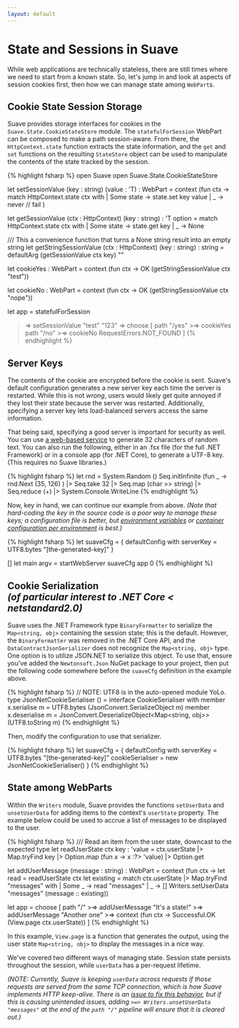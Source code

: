 ```yaml
---
layout: default
---
```


State and Sessions in Suave
===========================

While web applications are technically stateless, there are still times where we need to start from a known state.  So, let's jump in and look at aspects of session cookies first, then how we can manage state among `WebPart`s.

Cookie State Session Storage
----------------------------

Suave provides storage interfaces for cookies in the `Suave.State.CookieStateStore` module.  The `statefulForSession` WebPart can be composed to make a path session-aware.  From there, the `HttpContext.state` function extracts the state information, and the `get` and `set` functions on the resulting `StateStore` object can be used to manipulate the contents of the state tracked by the session.

{% highlight fsharp %}
open Suave
open Suave.State.CookieStateStore

let setSessionValue (key : string) (value : 'T) : WebPart =
  context (fun ctx ->
    match HttpContext.state ctx with
    | Some state ->
        state.set key value
    | _ ->
        never // fail
    )

let getSessionValue (ctx : HttpContext) (key : string) : 'T option =
  match HttpContext.state ctx with
  | Some state ->
      state.get key
  | _ ->
      None

/// This a convenience function that turns a None string result into an empty string
let getStringSessionValue (ctx : HttpContext) (key : string) : string = 
  defaultArg (getSessionValue ctx key) ""

let cookieYes : WebPart =
  context (fun ctx -> OK (getStringSessionValue ctx "test"))

let cookieNo : WebPart =
  context (fun ctx -> OK (getStringSessionValue ctx "nope"))

let app =
  statefulForSession
  >=> setSessionValue "test" "123"
  >=> choose [
        path "/yes" >=> cookieYes
        path "/no" >=> cookieNo
        RequestErrors.NOT_FOUND
        ]
{% endhighlight %}

Server Keys
-----------

The contents of the cookie are encrypted before the cookie is sent. Suave's default configuration generates a new server key each time the server is restarted. While this is not _wrong_, users would likely get quite annoyed if they lost their state because the server was restarted. Additionally, specifying a server key lets load-balanced servers access the same information.

That being said, specifying a good server is important for security as well. You can use [a web-based service](https://www.random.org/strings/) to generate 32 characters of random text. You can also run the following, either in an .fsx file (for the full .NET Framework) or in a console app (for .NET Core), to generate a UTF-8 key. (This requires no Suave libraries.)

{% highlight fsharp %} 
let rnd = System.Random ()
Seq.initInfinite (fun _ -> rnd.Next (35, 126) )
|> Seq.take 32
|> Seq.map (char >> string)
|> Seq.reduce (+)
|> System.Console.WriteLine
{% endhighlight %}

Now, key in hand, we can continue our example from above. _(Note that hard-coding the key in the source code is a poor way to manage these keys; a configuration file is better, but [environment variables](https://12factor.net/config) or [container configuration per environment](https://kubernetes.io/docs/concepts/configuration/secret/#using-secrets-as-environment-variables) is best.)_

{% highlight fsharp %}
let suaveCfg =
  { defaultConfig with
      serverKey = UTF8.bytes "[the-generated-key]"
    }

[<EntryPoint>]
let main argv = 
  startWebServer suaveCfg app
  0 
{% endhighlight %}

Cookie Serialization<br>_(of particular interest to .NET Core < netstandard2.0)_
--------------------------------------------------------------------------------

Suave uses the .NET Framework type `BinaryFormatter` to serialize the `Map<string, obj>` containing the session state; this is the default. However, the `BinaryFormatter` was removed in the .NET Core API, and the `DataContractJsonSerializer` does not recognize the `Map<string, obj>` type. One option is to utilize JSON.NET to serialize this object. To use that, ensure you've added the `Newtonsoft.Json` NuGet package to your project, then put the following code somewhere before the `suaveCfg` definition in the example above.

{% highlight fsharp %}
// NOTE: UTF8 is in the auto-opened module YoLo.
type JsonNetCookieSerialiser () =
  interface CookieSerialiser with
    member x.serialise m =
      UTF8.bytes (JsonConvert.SerializeObject m)
    member x.deserialise m =
      JsonConvert.DeserializeObject<Map<string, obj>> (UTF8.toString m)
{% endhighlight %}

Then, modify the configuration to use that serializer.

{% highlight fsharp %}
let suaveCfg =
  { defaultConfig with
      serverKey = UTF8.bytes "[the-generated-key]"
      cookieSerialiser = new JsonNetCookieSerialiser()
    }
{% endhighlight %}

State among WebParts
--------------------

Within the `Writers` module, Suave provides the functions `setUserData` and `unsetUserData` for adding items to the context's `userState` property.  The example below could be used to accrue a list of messages to be displayed to the user.

{% highlight fsharp %}
/// Read an item from the user state, downcast to the expected type
let readUserState ctx key : 'value =
  ctx.userState |> Map.tryFind key |> Option.map (fun x -> x :?> 'value) |> Option.get

let addUserMessage (message : string) : WebPart =
  context (fun ctx ->
    let read = readUserState ctx
    let existing =
      match ctx.userState |> Map.tryFind "messages" with
      | Some _ ->
          read "messages"
      | _ ->
          []
    Writers.setUserData "messages" (message :: existing))

let app =
  choose [
    path "/"
      >=> addUserMessage "It's a state!"
      >=> addUserMessage "Another one"
      >=> context (fun ctx -> Successful.OK (View.page ctx.userState))
    ]
{% endhighlight %}

In this example, `View.page` is a function that generates the output, using the user state `Map<string, obj>` to display the messages in a nice way.

We've covered two different ways of managing state.  Session state persists throughout the session, while `userData` has a per-request lifetime.

_(NOTE: Currently, Suave is keeping `userData` across requests if those requests are served from the same TCP connection, which is how Suave implements HTTP keep-alive.  There is an [issue to fix this behavior](https://github.com/SuaveIO/suave/issues/616), but if this is causing unintended issues, adding `>=> Writers.unsetUserData "messages"` at the end of the `path "/"` pipeline will ensure that it is cleared out.)_
